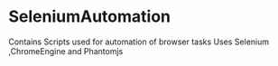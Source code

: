 # SeleniumAutomation
Contains Scripts used for automation of browser tasks
Uses Selenium ,ChromeEngine and Phantomjs

